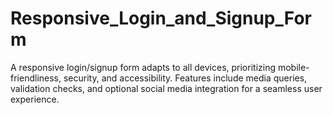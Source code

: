 # Responsive_Login_and_Signup_Form
A responsive login/signup form adapts to all devices, prioritizing mobile-friendliness, security, and accessibility. Features include media queries, validation checks, and optional social media integration for a seamless user experience.
